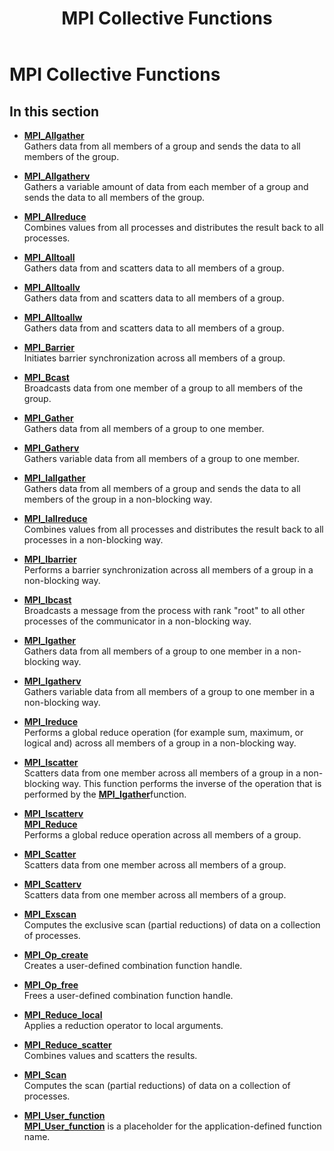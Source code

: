﻿---
title: MPI Collective Functions
TOCTitle: MPI Collective Functions
ms:assetid: 4FE1B4FE-7788-42CD-9270-C5E1DF650020
ms:mtpsurl: https://msdn.microsoft.com/en-us/library/Dn473253(v=VS.85)
ms:contentKeyID: 59360799
ms.date: 03/28/2018
mtps_version: v=VS.85
---

# MPI Collective Functions

## In this section

  - [**MPI\_Allgather**](mpi-allgather-function.md)  
    Gathers data from all members of a group and sends the data to all members of the group.

  - [**MPI\_Allgatherv**](mpi-allgatherv-function.md)  
    Gathers a variable amount of data from each member of a group and sends the data to all members of the group.

  - [**MPI\_Allreduce**](mpi-allreduce-function.md)  
    Combines values from all processes and distributes the result back to all processes.

  - [**MPI\_Alltoall**](mpi-alltoall-function.md)  
    Gathers data from and scatters data to all members of a group.

  - [**MPI\_Alltoallv**](mpi-alltoallv-function.md)  
    Gathers data from and scatters data to all members of a group.

  - [**MPI\_Alltoallw**](mpi-alltoallw-function.md)  
    Gathers data from and scatters data to all members of a group.

  - [**MPI\_Barrier**](mpi-barrier-function.md)  
    Initiates barrier synchronization across all members of a group.

  - [**MPI\_Bcast**](mpi-bcast-function.md)  
    Broadcasts data from one member of a group to all members of the group.

  - [**MPI\_Gather**](mpi-gather-function.md)  
    Gathers data from all members of a group to one member.

  - [**MPI\_Gatherv**](mpi-gatherv-function.md)  
    Gathers variable data from all members of a group to one member.

  - [**MPI\_Iallgather**](mpi-iallgather-function.md)  
    Gathers data from all members of a group and sends the data to all members of the group in a non-blocking way.

  - [**MPI\_Iallreduce**](mpi-iallreduce-function.md)  
    Combines values from all processes and distributes the result back to all processes in a non-blocking way.

  - [**MPI\_Ibarrier**](mpi-ibarrier-function.md)  
    Performs a barrier synchronization across all members of a group in a non-blocking way.

  - [**MPI\_Ibcast**](mpi-ibcast-function.md)  
    Broadcasts a message from the process with rank "root" to all other processes of the communicator in a non-blocking way.

  - [**MPI\_Igather**](mpi-igather-function.md)  
    Gathers data from all members of a group to one member in a non-blocking way.

  - [**MPI\_Igatherv**](mpi-igatherv-function.md)  
    Gathers variable data from all members of a group to one member in a non-blocking way.

  - [**MPI\_Ireduce**](mpi-ireduce-function.md)  
    Performs a global reduce operation (for example sum, maximum, or logical and) across all members of a group in a non-blocking way.

  - [**MPI\_Iscatter**](mpi-iscatter-function.md)  
    Scatters data from one member across all members of a group in a non-blocking way. This function performs the inverse of the operation that is performed by the [**MPI\_Igather**](mpi-igather-function.md)function.

  - [**MPI\_Iscatterv**](mpi-iscatterv-function.md)  
    [**MPI\_Reduce**](mpi-reduce-function.md)  
    Performs a global reduce operation across all members of a group.

  - [**MPI\_Scatter**](mpi-scatter-function.md)  
    Scatters data from one member across all members of a group.

  - [**MPI\_Scatterv**](mpi-scatterv-function.md)  
    Scatters data from one member across all members of a group.

  - [**MPI\_Exscan**](mpi-exscan-function.md)  
    Computes the exclusive scan (partial reductions) of data on a collection of processes.

  - [**MPI\_Op\_create**](mpi-op-create-function.md)  
    Creates a user-defined combination function handle.

  - [**MPI\_Op\_free**](mpi-op-free-function.md)  
    Frees a user-defined combination function handle.

  - [**MPI\_Reduce\_local**](mpi-reduce-local-function.md)  
    Applies a reduction operator to local arguments.

  - [**MPI\_Reduce\_scatter**](mpi-reduce-scatter-function.md)  
    Combines values and scatters the results.

  - [**MPI\_Scan**](mpi-scan-function.md)  
    Computes the scan (partial reductions) of data on a collection of processes.

  - [**MPI\_User\_function**](mpi-user-function-function.md)  
    [**MPI\_User\_function**](mpi-user-function-function.md) is a placeholder for the application-defined function name.

